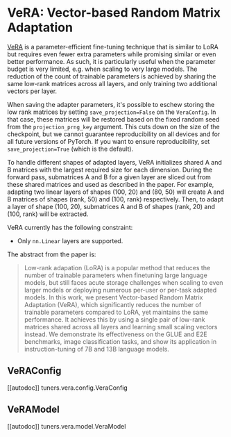 <!--Copyright 2024 The HuggingFace Team. All rights reserved.

Licensed under the Apache License, Version 2.0 (the "License"); you may not use this file except in compliance with
the License. You may obtain a copy of the License at

http://www.apache.org/licenses/LICENSE-2.0

Unless required by applicable law or agreed to in writing, software distributed under the License is distributed on
an "AS IS" BASIS, WITHOUT WARRANTIES OR CONDITIONS OF ANY KIND, either express or implied. See the License for the
specific language governing permissions and limitations under the License.

⚠️ Note that this file is in Markdown but contain specific syntax for our doc-builder (similar to MDX) that may not be
rendered properly in your Markdown viewer.

-->

# VeRA: Vector-based Random Matrix Adaptation

[VeRA](https://huggingface.co/papers/2310.11454) is a parameter-efficient fine-tuning technique that is similar to LoRA
but requires even fewer extra parameters while promising similar or even better performance. As such, it is particularly
useful when the parameter budget is very limited, e.g. when scaling to very large models. The reduction of the count of
trainable parameters is achieved by sharing the same low-rank matrices across all layers, and only training two
additional vectors per layer.

When saving the adapter parameters, it's possible to eschew storing the low rank matrices by setting
`save_projection=False` on the `VeraConfig`. In that case, these matrices will be restored based on the fixed random
seed from the `projection_prng_key` argument. This cuts down on the size of the checkpoint, but we cannot guarantee
reproducibility on all devices and for all future versions of PyTorch. If you want to ensure reproducibility, set
`save_projection=True` (which is the default).

To handle different shapes of adapted layers, VeRA initializes shared A and B matrices with the largest required size
for each dimension. During the forward pass, submatrices A and B for a given layer are sliced out from these shared
matrices and used as described in the paper. For example, adapting two linear layers of shapes (100, 20) and (80, 50)
will create A and B matrices of shapes (rank, 50) and (100, rank) respectively. Then, to adapt a layer of shape (100,
20), submatrices A and B of shapes (rank, 20) and (100, rank) will be extracted.

VeRA currently has the following constraint:

- Only `nn.Linear` layers are supported.

The abstract from the paper is:

> Low-rank adapation (LoRA) is a popular method that reduces the number of trainable parameters when finetuning large
> language models, but still faces acute storage challenges when scaling to even larger models or deploying numerous
> per-user or per-task adapted models. In this work, we present Vector-based Random Matrix Adaptation (VeRA), which
> significantly reduces the number of trainable parameters compared to LoRA, yet maintains the same performance. It
> achieves this by using a single pair of low-rank matrices shared across all layers and learning small scaling vectors
> instead. We demonstrate its effectiveness on the GLUE and E2E benchmarks, image classification tasks, and show its
> application in instruction-tuning of 7B and 13B language models.

## VeRAConfig

[[autodoc]] tuners.vera.config.VeraConfig

## VeRAModel

[[autodoc]] tuners.vera.model.VeraModel
